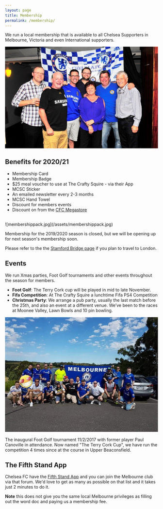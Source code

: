 ```yaml
---
layout: page
title: Membership
permalink: /membership/
---
```

We run a local membership that is available to all Chelsea Supporters in Melbourne, Victoria and even International supporters.

![membership](/assets/membership1.jpg)

## Benefits for 2020/21
- Membership Card
- Membership Badge
- $25 meal voucher to use at The Crafty Squire - via their App
- MCSC Sticker
- An emailed newsletter every 2-3 months
- MCSC Hand Towel
- Discount for members events
- Discount on from the [CFC Megastore](https://www.chelseamegastore.com)

<br>
![membershippack.jpg](/assets/membershippack.jpg)
<br>

Membership for the 2019/2020 season is closed, but we will be opening up for next season's membership soon. 

Please refer to the the [Stamford Bridge page](https://www.melbournechelsea.com.au/stamfordbridge/) if you plan to travel to London.


## Events
We run Xmas parties, Foot Golf tournaments and other events throughout the season for members.

- **Foot Golf**: The Terry Cork cup will be played in mid to late November.
- **Fifa Competition**: At The Crafty Squire a lunchtime Fifa PS4 Competition
- **Christmas Party**: We arrange a pub party, usually the last match before the 25th, and also an event at a different venue. We’ve been to the races at Moonee Valley, Lawn Bowls and 10 pin bowling.

![terrycorkcup](/assets/membershipcomp.jpg)

The inaugural Foot Golf tournament 11/2/2017 with former player Paul Canoville in attendance. Now named "The Terry Cork Cup", we have run the competition 4 times since at the course in Upper Beaconsfield.


## The Fifth Stand App
Chelsea FC have the [Fifth Stand App](https://apps.apple.com/au/app/chelsea-fc-the-5th-stand/id1353142218) and you can join the Melbourne club via that forum. We'd love to get as many as possible on that list and it takes just 2 minutes to do it.

**Note** this does not give you the same local Melbourne privileges as filling out the word doc and paying us a membership fee.
